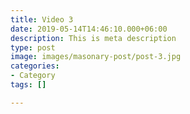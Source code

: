 ```yaml
---
title: Video 3
date: 2019-05-14T14:46:10.000+06:00
description: This is meta description
type: post
image: images/masonary-post/post-3.jpg
categories:
- Category
tags: []

---
```

